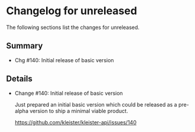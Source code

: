 # Changelog for unreleased

The following sections list the changes for unreleased.

## Summary

 * Chg #140: Initial release of basic version

## Details

 * Change #140: Initial release of basic version

   Just prepared an initial basic version which could be released as a pre-alpha version to ship a
   minimal viable product.

   https://github.com/kleister/kleister-api/issues/140



